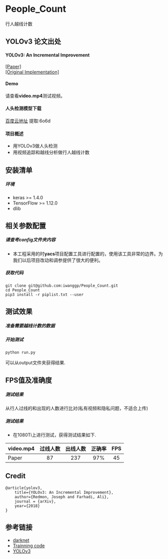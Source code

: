 # People_Count
行人越线计数
## YOLOv3 论文出处
#### YOLOv3: An Incremental Improvement
[[Paper]](https://pjreddie.com/media/files/papers/YOLOv3.pdf)   
[[Original Implementation]](https://github.com/pjreddie/darknet) 
#### Demo
请查看**video.mp4**测试视频。 
 
#### 人头检测模型下载

[百度云地址](https://pan.baidu.com/s/13qmA-UbVsYsG3B9UD2C-sQ)  提取:6o6d
#### 项目概述
* 用YOLOv3做人头检测   
* 用视频追踪和越线分析做行人越线计数  

## 安装清单
##### 环境
* keras >= 1.4.0
* TensorFlow >= 1.12.0
* dlib

## 相关参数配置
##### 请查考config文件夹内容
* 本工程采用的时**yacs**项目配置工具进行配置的，使用该工具非常的边界。为我们以后项目改动和调参提供了很大的便利。


##### 获取代码
```
git clone git@github.com:iwanggp/People_Count.git
cd People_Count
pip3 install -r piplist.txt --user
```
## 测试效果
##### 准备需要越线计数的数据
  
##### 开始测试
```
python run.py
```
可以从output文件夹获得结果.   

## FPS值及准确度
##### 测试结果
从行人过线的和出现的人数进行比对(私有视频和隐私问题，不适合上传) 
##### 测试结果
* 在1080Ti上进行测试，获得测试结果如下.    

| video.mp4	| 过线人数 | 出线人数 | 正确率  | FPS |
| ----- |:--------:|:----------:|:----------:|:--------------:|
| Paper | 87| 237   | 97%          | 45           |


## Credit
```
@article{yolov3,
	title={YOLOv3: An Incremental Improvement},
	author={Redmon, Joseph and Farhadi, Ali},
	journal = {arXiv},
	year={2018}
}
```

## 参考链接
* [darknet](https://github.com/pjreddie/darknet)
* [Trainning code](https://github.com/iwanggp/flag-detection)
* [YOLOv3](https://github.com/qqwweee/keras-yolo3)